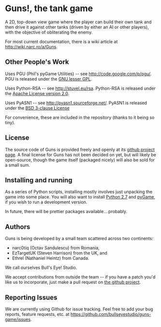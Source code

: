 Guns!, the tank game
====================

A 2D, top-down view game where the player can build their own tank and then
drive it against other tanks (driven by either an AI or other players), with
the objective of obliterating the enemy.

For most current documentation, there is a wiki article at
<http://wiki.narc.ro/a/Guns>.

Other People's Work
-------------------

Uses PGU (Phil's pyGame Utilities) -- see <http://code.google.com/p/pgu/>. PGU
is released under the [GNU lesser GPL][lgpl].

Uses Python-RSA -- see <http://stuvel.eu/rsa>. Python-RSA is released under the
[Apache License version 2.0][apachel].

Uses PyASN1 -- see <http://pyasn1.sourceforge.net/>. PyASN1 is released under
the [BSD 3-clause License][bsd3l]

For convenience, these are included in the repository (thanks to it being so
tiny).

License
-------

The source code of Guns is provided freely and openly at its [github project page][origin].
A final license for Guns has not been decided on yet, but will likely be
open-source, though the game itself (packaged nicely) will also be sold for a
small sum.

Installing and running
----------------------

As a series of Python scripts, installing mostly involves just unpacking the
game into some place. You will also want to install [Python 2.7][py] and [pyGame][pygame],
if you wish to run a development version.

In future, there will be prettier packages available... probably.

Authors
-------

Guns is being developed by a small team scattered across two continents:

* narc0tiq (Octav Sandulescu) from Romania,
* EzTargetUK (Steven Harrison) from the UK, and
* Ethrel (Nathaniel Heintz) from Canada.

We call ourselves Bull's Eye! Studio.

We accept contributions from outside the team -- if you have a patch you'd like
us to incorporate, just make a pull request on [the github project][origin].

Reporting Issues
----------------

We are currently using Github for issue tracking. Feel free to add your bug
reports, feature requests, etc. at <https://github.com/bullseyestudio/guns-game/issues>.


[origin]: https://github.com/bullseyestudio/guns-game/
[py]: http://python.org/
[pygame]: http://pygame.org/
[lgpl]: http://www.gnu.org/licenses/lgpl.html
[apachel]: http://www.apache.org/licenses/LICENSE-2.0
[bsd3l]: http://www.opensource.org/licenses/BSD-3-Clause
